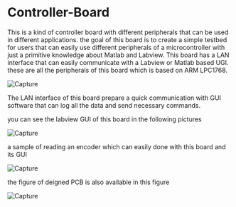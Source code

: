 # Controller-Board
This is a kind of controller board with different peripherals that can be used in different applications. the goal of this board is to create a simple testbed for users that can easily use different peripherals of a microcontroller with just a primitive knowledge about Matlab and Labview. This board has a LAN interface that can easily communicate with a Labview or Matlab based UGI. these are all the peripherals of this board which is based on ARM LPC1768.

![Capture](https://user-images.githubusercontent.com/60741325/87411297-cf947c00-c5c7-11ea-913c-aa56bb2a721f.PNG)

The LAN interface of this board prepare a quick communication with GUI software that can log all the data and send necessary commands. 

you can see the labview GUI of this board in the following pictures

![Capture](https://user-images.githubusercontent.com/60741325/87427795-9b2db980-c5e1-11ea-9f3f-9dfd84f84e3f.PNG)

a sample of reading an encoder which can easily done with this board and its GUI

![Capture](https://user-images.githubusercontent.com/60741325/87427563-4427e480-c5e1-11ea-9351-35045c22f304.PNG)

the figure of deigned PCB is also available in this figure

![Capture](https://user-images.githubusercontent.com/60741325/87428023-011a4100-c5e2-11ea-941e-e118684d4e9d.PNG)
